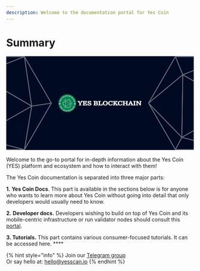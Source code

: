 ```yaml
---
description: Welcome to the documentation portal for Yes Coin
---
```


# Summary

![](<.gitbook/assets/docs_1500x500.png>)

Welcome to the go-to portal for in-depth information about the Yes Coin (YES) platform and ecosystem and how to interact with them!

The Yes Coin documentation is separated into three major parts:

**1.** **Yes Coin Docs**. This part is available in the sections below is for anyone who wants to learn more about Yes Coin without going into detail that only developers would usually need to know.

**2.** **Developer docs.** Developers wishing to build on top of Yes Coin and its mobile-centric infrastructure or run validator nodes should consult this [portal](https://developers.yesscan.io).&#x20;

**3. Tutorials.** This part contains various consumer-focused tutorials. It can be accessed here. **** &#x20;

{% hint style="info" %}
Join our [Telegram group](https://t.me/)\
Or say hello at: hello@yesscan.io
{% endhint %}
